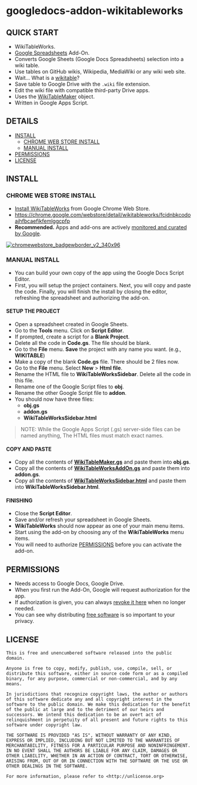# googledocs-addon-wikitableworks

## QUICK START

  + WikiTableWorks.
  + [Google Spreadsheets](http://www.google.com/sheets/about/) Add-On.
  + Converts Google Sheets (Google Docs Spreadsheets) selection into a wiki table.
  + Use tables on GitHub wikis, Wikipedia, MediaWiki or any wiki web site.
  + Wait... What is a [wikitable](http://simple.wikipedia.org/wiki/Wikipedia:Wikitable)?
  + Save table to Google Drive with the `.wiki` file extension.
  + Edit the wiki file with compatible third-party Drive apps.
  + Uses the [WikiTableMaker](https://github.com/pffy/googledocs-addon-wikitable) object.
  + Written in Google Apps Script.


## DETAILS
  + [INSTALL](#install)
    + [CHROME WEB STORE INSTALL](#chrome-web-store-install)
    + [MANUAL INSTALL](#manual-install)
  + [PERMISSIONS](#permissions)
  + [LICENSE](#license)


## INSTALL

### CHROME WEB STORE INSTALL

  + [Install WikiTableWorks](https://chrome.google.com/webstore/detail/wikitableworks/fcidnbkcodoajhfbcaefikfemlggcpfp)
  from Google Chrome Web Store.
  + https://chrome.google.com/webstore/detail/wikitableworks/fcidnbkcodoajhfbcaefikfemlggcpfp
  + **Recommended.** Apps and add-ons are actively [monitored and curated by Google](https://support.google.com/chrome_webstore/answer/1050586).

[![chromewebstore_badgewborder_v2_340x96](https://cloud.githubusercontent.com/assets/7258373/6788162/ee497942-d154-11e4-934d-ef386061181d.png)](https://chrome.google.com/webstore/detail/wikitableworks/fcidnbkcodoajhfbcaefikfemlggcpfp)

### MANUAL INSTALL

  + You can build your own copy of the app using the Google Docs Script Editor.
  + First, you will setup the project containers. Next, you will copy and paste the code. Finally, you will finish the install by closing the editor, refreshing the spreadsheet and authorizing the add-on.

#### SETUP THE PROJECT

  + Open a spreadsheet created in Google Sheets.
  + Go to the **Tools** menu. Click on **Script Editor**.
  + If prompted, create a script for a **Blank Project**.
  + Delete all the code in **Code.gs**. The file should be blank.
  + Go to the **File** menu. **Save** the project with any name you want. (e.g., **WIKITABLE**)
  + Make a copy of the blank **Code.gs** file. There should be 2 files now.
  + Go to the **File** menu. Select **New** > **Html file**.
  + Rename the HTML file to **WikiTableWorksSidebar**. Delete all the code in this file.
  + Rename one of the Google Script files to **obj**.
  + Rename the other Google Script file to **addon**.
  + You should now have three files:
    + **obj.gs**
    + **addon.gs**
    + **WikiTableWorksSidebar.html**

> NOTE: While the Google Apps Script (.gs) server-side files can be named anything,
The HTML files must match exact names.


#### COPY AND PASTE

  + Copy all the contents of [**WikiTableMaker.gs**](https://raw.githubusercontent.com/pffy/googledocs-addon-wikitableworks/master/WikiTableMaker.gs) and paste them into **obj.gs**.
  + Copy all the contents of [**WikiTableWorksAddOn.gs**](https://github.com/pffy/googledocs-addon-wikitableworks/blob/master/WikiTableWorksAddOn.gs) and paste them into **addon.gs**.
  + Copy all the contents of [**WikiTableWorksSidebar.html**](https://raw.githubusercontent.com/pffy/googledocs-addon-wikitableworks/master/WikiTableWorksSidebar.html) and paste them into **WikiTableWorksSidebar.html**.

#### FINISHING

  + Close the **Script Editor**.
  + Save and/or refresh your spreadsheet in Google Sheets.
  + **WikiTableWorks** should now appear as one of your main menu items.
  + Start using the add-on by choosing any of the **WikiTableWorks** menu items.
  + You will need to authorize [PERMISSIONS](#permissions) before you can activate the add-on.


## PERMISSIONS
  + Needs access to Google Docs, Google Drive.
  + When you first run the Add-On, Google will request authorization for the app.
  + If authorization is given,
  you can always [revoke it here](https://security.google.com/settings/security/permissions) when
  no longer needed.
  + You can see why distributing [free software](https://www.gnu.org/philosophy/free-sw.html)
   is so important to your privacy.


## LICENSE

```
This is free and unencumbered software released into the public domain.

Anyone is free to copy, modify, publish, use, compile, sell, or
distribute this software, either in source code form or as a compiled
binary, for any purpose, commercial or non-commercial, and by any
means.

In jurisdictions that recognize copyright laws, the author or authors
of this software dedicate any and all copyright interest in the
software to the public domain. We make this dedication for the benefit
of the public at large and to the detriment of our heirs and
successors. We intend this dedication to be an overt act of
relinquishment in perpetuity of all present and future rights to this
software under copyright law.

THE SOFTWARE IS PROVIDED "AS IS", WITHOUT WARRANTY OF ANY KIND,
EXPRESS OR IMPLIED, INCLUDING BUT NOT LIMITED TO THE WARRANTIES OF
MERCHANTABILITY, FITNESS FOR A PARTICULAR PURPOSE AND NONINFRINGEMENT.
IN NO EVENT SHALL THE AUTHORS BE LIABLE FOR ANY CLAIM, DAMAGES OR
OTHER LIABILITY, WHETHER IN AN ACTION OF CONTRACT, TORT OR OTHERWISE,
ARISING FROM, OUT OF OR IN CONNECTION WITH THE SOFTWARE OR THE USE OR
OTHER DEALINGS IN THE SOFTWARE.

For more information, please refer to <http://unlicense.org>

```

